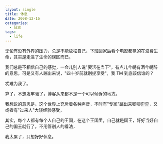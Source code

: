 ```yaml
---
layout: single
title: 休息
date: 2008-12-16
categories:
  - 日志
tags:
  - life
---
```


无论有没有外界的压力，总是不能放松自己，下班回家后看个电影都觉的在浪费生命，其实是走进了生命的误区而已。

我们总是不相信自己的感觉，一会儿别人说\"要活在当下\"，有点儿今朝有酒今朝醉的意思，可是又有人蹦出来说，\"四十岁前就别提享受\"，我 TM 到底该信谁的？

忒难为我了。

算了，不想发牢骚了，博客从来都不是一个可以倾诉的地方。

我想说的意思是，这个世界上充斥着各种声音，不时有\"专家\"跳出来唧唧歪歪，又或者有\"过来人\"大谈经验感受，

其实，每个人都有每个人自己的王国，在这个王国里，自己就是国王，好好当好自己的国王就行了，不用管别人的看法，

我太累了，只想好好休息。
